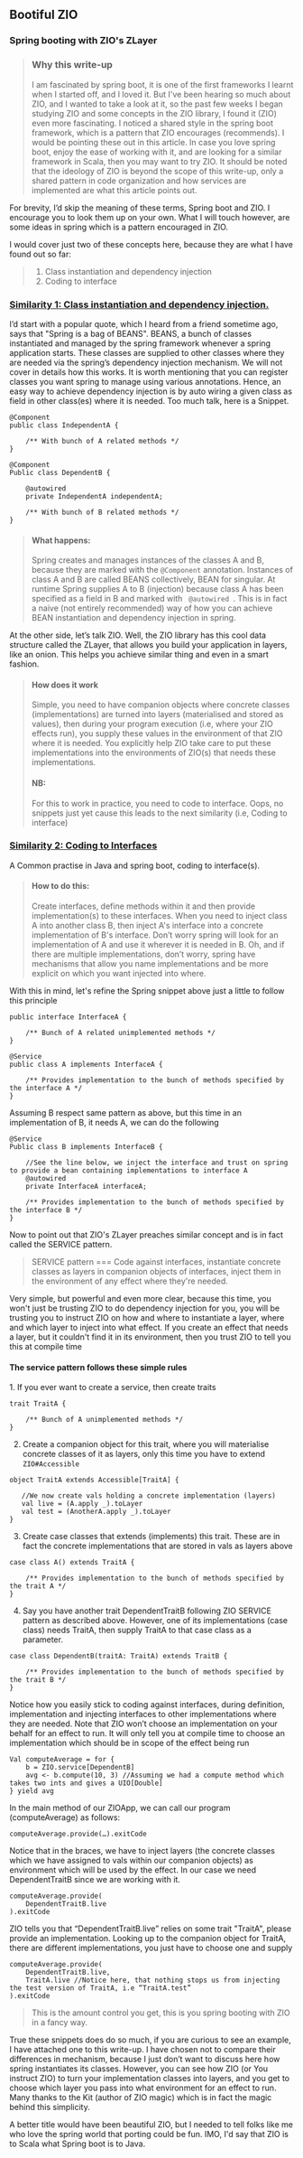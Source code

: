 ## Bootiful ZIO

### Spring booting with ZIO's ZLayer

> <h3>Why this write-up</h3>
> 
> I am fascinated by spring boot, it is one of the first frameworks I learnt when I started off, and I loved it. 
> But I've been hearing so much about ZIO, and I wanted to take a look at it, so the past few weeks I began studying 
> ZIO and some concepts in the ZIO library, I found it (ZIO) even more fascinating. I noticed a shared style in the
> spring boot framework, which is a pattern that ZIO encourages (recommends). I would be pointing these out in this
> article. In case you love spring boot, enjoy the ease of working with it, and are looking for a similar framework in
> Scala, then you may want to try ZIO. It should be noted that the ideology of ZIO is beyond the scope of this write-up, 
> only a shared pattern in code organization and how services are implemented are what this article points out.

For brevity, I’d skip the meaning of these terms, Spring boot and ZIO. I encourage you to look them up on your own.
What I will touch however, are some ideas in spring which is a pattern encouraged in ZIO. </p>
I would cover just two of these concepts here, because they are what I have found out so far:
> 1. Class instantiation and dependency injection
> 2. Coding to interface

### <u> Similarity 1: Class instantiation and dependency injection. </u>

I’d start with a popular quote, which I heard from a friend sometime ago, says that "Spring is a bag of BEANS".
BEANS, a bunch of classes instantiated and managed by the spring framework whenever a spring application starts.
These classes are supplied to other classes where they are needed via the spring’s dependency injection mechanism.
We will not cover in details how this works. It is worth mentioning that you can register classes you want spring
to manage using various annotations. Hence, an easy way to achieve dependency injection is by auto wiring 
a given class as field in other class(es) where it is needed. Too much talk, here is a Snippet. </p>
```
@Component
public class IndependentA {

    /** With bunch of A related methods */
}
```


```
@Component
Public class DependentB {

    @autowired
    private IndependentA independentA;

    /** With bunch of B related methods */
}
```
> <h4> What happens: </h4> Spring creates and manages instances of the classes A and B, because they are marked with the
> <code>@Component</code> annotation. Instances of class A and B are called BEANS collectively, BEAN for singular. 
> At runtime Spring supplies A to B (injection) because class A has been specified as a field in B and marked with <code> @autowired </code>.
> This is in fact a naive (not entirely recommended) way of how you can achieve BEAN instantiation and dependency injection in spring. 

At the other side, let’s talk ZIO. Well, the ZIO library has this cool data structure called the ZLayer, that allows you
build your application in layers, like an onion. This helps you achieve similar thing and even in a smart fashion. </p>

> <h4> How does it work </h4> 
> Simple, you need to have companion objects where concrete classes (implementations) are turned into
> layers (materialised and stored as values), then during your program execution (i.e, where your ZIO effects run),
> you supply these values in the environment of that ZIO where it is needed. You explicitly help ZIO take care to put 
> these implementations into the environments of ZIO(s) that needs these implementations.
>
> <h4> NB: </h4> For this to work in practice, you need to code to interface. 
> Oops, no snippets just yet cause this leads to the next similarity (i.e, Coding to interface)

### <u> Similarity 2: Coding to Interfaces </u>
A Common practise in Java and spring boot, coding to interface(s). </p>

> <h4> How to do this: </h4>
> Create interfaces, define methods within it and then provide implementation(s) to these interfaces. 
> When you need to inject class A into another class B, then inject A's interface into a concrete implementation of B's interface. 
> Don’t worry spring will look for an implementation of A and use it wherever it is needed in B.
> Oh, and if there are multiple implementations, don’t worry, spring have mechanisms that allow you
> name implementations and be more explicit on which you want injected into where. 

With this in mind, let's refine the Spring snippet above just a little to follow this principle

```
public interface InterfaceA {

    /** Bunch of A related unimplemented methods */
}
```

```
@Service
public class A implements InterfaceA {

    /** Provides implementation to the bunch of methods specified by the interface A */
}
```

Assuming B respect same pattern as above, but this time in an implementation of B, it needs A, we can do the following

```
@Service
Public class B implements InterfaceB {
    
    //See the line below, we inject the interface and trust on spring to provide a bean containing implementations to interface A
    @autowired
    private InterfaceA interfaceA;

    /** Provides implementation to the bunch of methods specified by the interface B */
}
```

Now to point out that ZIO's ZLayer preaches similar concept and is in fact called the SERVICE pattern. 
> SERVICE pattern === Code against interfaces, instantiate concrete classes as layers
> in companion objects of interfaces, inject them in the environment of any effect where they're needed.

Very simple, but powerful and even more clear, because this time, you won't just be trusting ZIO to do dependency injection for you,
you will be trusting you to instruct ZIO on how and where to instantiate a layer, where and which layer to inject into what effect.
If you create an effect that needs a layer, but it couldn't find it in its environment, then you trust ZIO to tell you this at compile time

<h4> The service pattern follows these simple rules </h4>
1. If you ever want to create a service, then create traits

```
trait TraitA {

    /** Bunch of A unimplemented methods */
}
```

2. Create a companion object for this trait, where you will materialise concrete classes of it as layers,
only this time you have to extend `ZIO#Accessible`

```
object TraitA extends Accessible[TraitA] {
   
   //We now create vals holding a concrete implementation (layers)
   val live = (A.apply _).toLayer
   val test = (AnotherA.apply _).toLayer
}
```

3. Create case classes that extends (implements) this trait. 
These are in fact the concrete implementations that are stored in vals as layers above
```
case class A() extends TraitA {
	
    /** Provides implementation to the bunch of methods specified by the trait A */
}
```

4. Say you have another trait DependentTraitB following ZIO SERVICE pattern as described above. 
However, one of its implementations (case class) needs TraitA, 
then supply TraitA to that case class as a parameter.

```
case class DependentB(traitA: TraitA) extends TraitB {

    /** Provides implementation to the bunch of methods specified by the trait B */
}
```

Notice how you easily stick to coding against interfaces, during definition, implementation and injecting 
interfaces to other implementations where they are needed. Note that ZIO won’t choose an implementation on your behalf 
for an effect to run. It will only tell you at compile time to choose an implementation which should be in scope of the effect being run

```
Val computeAverage = for {
    b = ZIO.service[DependentB]
    avg <- b.compute(10, 3) //Assuming we had a compute method which takes two ints and gives a UIO[Double]
} yield avg
```

In the main method of our ZIOApp, we can call our program (computeAverage) as follows: 

`computeAverage.provide(…).exitCode`

Notice that in the braces, we have to inject layers (the concrete classes which we have assigned to vals within our companion objects) 
as environment which will be used by the effect. In our case we need DependentTraitB since we are working with it.

```
computeAverage.provide(
    DependentTraitB.live
).exitCode
```

ZIO tells you that “DependentTraitB.live” relies on some trait "TraitA", please provide an implementation.
Looking up to the companion object for TraitA, there are different implementations, you just have to choose one and supply

```
computeAverage.provide(
    DependentTraitB.live,
    TraitA.live //Notice here, that nothing stops us from injecting the test version of TraitA, i.e “TraitA.test”
).exitCode
```

> This is the amount control you get, this is you spring booting with ZIO in a fancy way. 

True these snippets does do so much, if you are curious to see an example, I have attached one to this write-up.
I have chosen not to compare their differences in mechanism, because I just don’t want to discuss here how spring 
instantiates its classes. However, you can see how ZIO (or You instruct ZIO) to turn your implementation classes into 
layers, and you get to choose which layer you pass into what environment for an effect to run.
Many thanks to the Kit (author of ZIO magic) which is in fact the magic behind this simplicity.

A better title would have been beautiful ZIO, but I needed to tell folks like me who love the spring world that 
porting could be fun. IMO, I'd say that ZIO is to Scala what Spring boot is to Java.